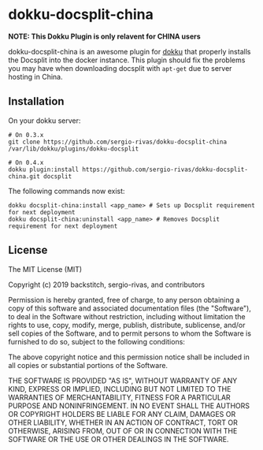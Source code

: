 # dokku-docsplit-china

**NOTE: This Dokku Plugin is only relavent for CHINA users**

dokku-docsplit-china is an awesome plugin for [dokku][dokku] that properly installs the Docsplit into the docker instance.
This plugin should fix the problems you may have when downloading docsplit with ```apt-get``` due to server hosting in China.

## Installation

On your dokku server:
```
# On 0.3.x
git clone https://github.com/sergio-rivas/dokku-docsplit-china /var/lib/dokku/plugins/dokku-docsplit

# On 0.4.x
dokku plugin:install https://github.com/sergio-rivas/dokku-docsplit-china.git docsplit
```

The following commands now exist:

```
dokku docsplit-china:install <app_name> # Sets up Docsplit requirement for next deployment
dokku docsplit-china:uninstall <app_name> # Removes Docsplit requirement for next deployment
```

## License

The MIT License (MIT)

Copyright (c) 2019 backstitch, sergio-rivas, and contributors

Permission is hereby granted, free of charge, to any person obtaining a copy
of this software and associated documentation files (the "Software"), to deal
in the Software without restriction, including without limitation the rights
to use, copy, modify, merge, publish, distribute, sublicense, and/or sell
copies of the Software, and to permit persons to whom the Software is
furnished to do so, subject to the following conditions:

The above copyright notice and this permission notice shall be included in
all copies or substantial portions of the Software.

THE SOFTWARE IS PROVIDED "AS IS", WITHOUT WARRANTY OF ANY KIND, EXPRESS OR
IMPLIED, INCLUDING BUT NOT LIMITED TO THE WARRANTIES OF MERCHANTABILITY,
FITNESS FOR A PARTICULAR PURPOSE AND NONINFRINGEMENT. IN NO EVENT SHALL THE
AUTHORS OR COPYRIGHT HOLDERS BE LIABLE FOR ANY CLAIM, DAMAGES OR OTHER
LIABILITY, WHETHER IN AN ACTION OF CONTRACT, TORT OR OTHERWISE, ARISING FROM,
OUT OF OR IN CONNECTION WITH THE SOFTWARE OR THE USE OR OTHER DEALINGS IN THE
SOFTWARE.

[dokku]: https://github.com/progrium/dokku
[dokku-apt]: https://github.com/F4-Group/dokku-apt

